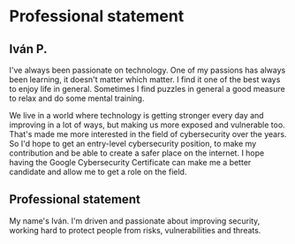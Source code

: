 # Professional statement

## Iván P.

I've always been passionate on technology. One of my passions has always been learning, it doesn't matter which matter.
I find it one of the best ways to enjoy life in general. Sometimes I find puzzles in general a good measure to relax and do some mental training.

We live in a world where technology is getting stronger every day and improving in a lot of ways, but making us more exposed and vulnerable too.
That's made me more interested in the field of cybersecurity over the years. So I'd hope to get an entry-level cybersecurity position, to make my contribution
and be able to create a safer place on the internet. I hope having the Google Cybersecurity Certificate can make me a better candidate and allow me to get
a role on the field.

## Professional statement
My name's Iván. I'm driven and passionate about improving security, working hard to protect people from risks, vulnerabilities and threats.
